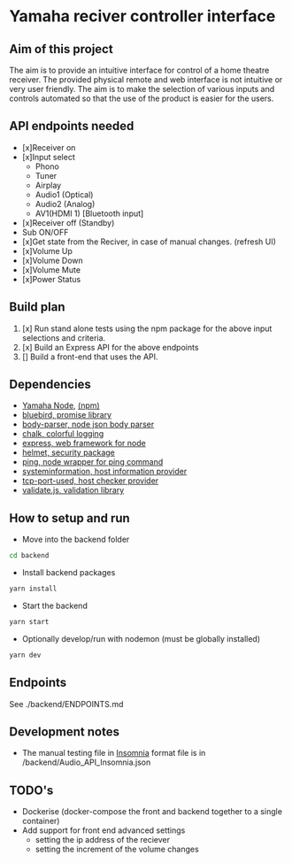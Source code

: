 # Yamaha reciver controller interface

## Aim of this project

The aim is to provide an intuitive interface for control of a home theatre receiver. The provided physical remote and web interface is not intuitive or very user friendly. The aim is to make the selection of various inputs and controls automated so that the use of the product is easier for the users.

## API endpoints needed

- [x]Receiver on
- [x]Input select
  - Phono
  - Tuner
  - Airplay
  - Audio1 (Optical)
  - Audio2 (Analog)
  - AV1(HDMI 1) [Bluetooth input]
- [x]Receiver off (Standby)
- Sub ON/OFF
- [x]Get state from the Reciver, in case of manual changes. (refresh UI)
- [x]Volume Up
- [x]Volume Down
- [x]Volume Mute
- [x]Power Status

## Build plan

1. [x] Run stand alone tests using the npm package for the above input selections and criteria.
2. [x] Build an Express API for the above endpoints
3. [] Build a front-end that uses the API.

## Dependencies
- [Yamaha Node](https://github.com/PSeitz/yamaha-nodejs), [(npm)](https://www.npmjs.com/package/yamaha-nodejs)
- [bluebird, promise library](https://www.npmjs.com/package/bluebird)
- [body-parser, node json body parser](https://www.npmjs.com/package/body-parser)
- [chalk, colorful logging](https://www.npmjs.com/package/chalk)
- [express, web framework for node](https://www.npmjs.com/package/express)
- [helmet, security package](https://www.npmjs.com/package/helmet)
- [ping, node wrapper for ping command](https://www.npmjs.com/package/ping)
- [systeminformation, host information provider](https://www.npmjs.com/package/systeminformation)
- [tcp-port-used, host checker provider](https://www.npmjs.com/package/tcp-port-used)
- [validate.js, validation library](https://www.npmjs.com/package/validate.js)

## How to setup and run

- Move into the backend folder

``` bash
cd backend
```

- Install backend packages

``` bash
yarn install
```

- Start the backend

``` bash
yarn start
```

- Optionally develop/run with nodemon (must be globally installed)

``` bash
yarn dev
```

## Endpoints

See ./backend/ENDPOINTS.md

## Development notes

- The manual testing file in [Insomnia](https://insomnia.rest/) format file is in /backend/Audio_API_Insomnia.json

## TODO's

- Dockerise (docker-compose the front and backend together to a single container)
- Add support for front end advanced settings
  - setting the ip address of the reciever
  - setting the increment of the volume changes
